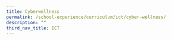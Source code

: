 ```yaml
---
title: Cyberwellness
permalink: /school-experience/curriculum/ict/cyber-wellness/
description: ""
third_nav_title: ICT
---
```

